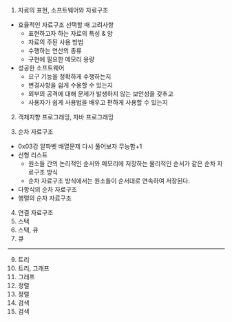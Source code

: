 1. 자료의 표현, 소프트웨어와 자료구조
- 효율적인 자료구조 선택할 때 고려사항
    - 표현하고자 하는 자료의 특성 & 양
    - 자료의 주된 사용 방법
    - 수행하는 연산의 종류
    - 구현에 필요한 메모리 용량
- 성공한 소프트웨어
    - 요구 기능을 정확하게 수행하는지
    - 변경사항을 쉽게 수용할 수 있는지
    - 외부의 공격에 대해 문제가 발생하지 않는 보안성을 갖추고
    - 사용자가 쉽게 사용법을 배우고 편하게 사용할 수 있는지

2. 객체지향 프로그래밍, 자바 프로그래밍

3. 순차 자료구조
- 0x03강 알파벳 배열문제 다시 풀어보자 무능함+1
- 선형 리스트
    - 원소들 간의 논리적인 순서와 메모리에 저장하는 물리적인 순서가 같은 순차 자료구조 방식
    - 순차 자료구조 방식에서는 원소들이 순서대로 연속하여 저장된다.
- 다항식의 순차 자료구조
- 행렬의 순차 자료구조
4. 연결 자료구조
5. 스택
6. 스택, 큐
7. 큐

---

9. 트리
10. 트리, 그래프
11. 그래프
12. 정렬
13. 정렬
14. 검색
15. 검색
